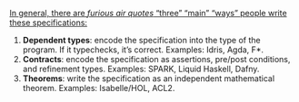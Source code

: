 [In general, there are *furious air quotes* “three” “main” “ways” people write these specifications:](https://www.hillelwayne.com/post/theorem-prover-showdown)
1. **Dependent types**: encode the specification into the type of the program. If it typechecks, it’s correct. Examples: Idris, Agda, F*.
2. **Contracts**: encode the specification as assertions, pre/post conditions, and refinement types. Examples: SPARK, Liquid Haskell, Dafny.
3. **Theorems**: write the specification as an independent mathematical theorem. Examples: Isabelle/HOL, ACL2.
